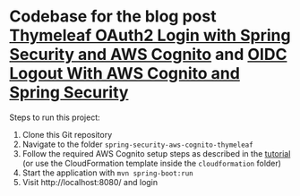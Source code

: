 # Codebase for the blog post [Thymeleaf OAuth2 Login with Spring Security and AWS Cognito](https://rieckpil.de/thymeleaf-oauth2-login-with-spring-security-and-aws-cognito/) and [OIDC Logout With AWS Cognito and Spring Security](https://rieckpil.de/oidc-logout-with-aws-cognito-and-spring-security/)

Steps to run this project:

1. Clone this Git repository
2. Navigate to the folder `spring-security-aws-cognito-thymeleaf`
3. Follow the required AWS Cognito setup steps as described in the [tutorial](https://rieckpil.de/thymeleaf-oauth2-login-with-spring-security-and-aws-cognito/) (or use the CloudFormation template inside the `cloudformation` folder)
4. Start the application with `mvn spring-boot:run`
5. Visit http://localhost:8080/ and login
